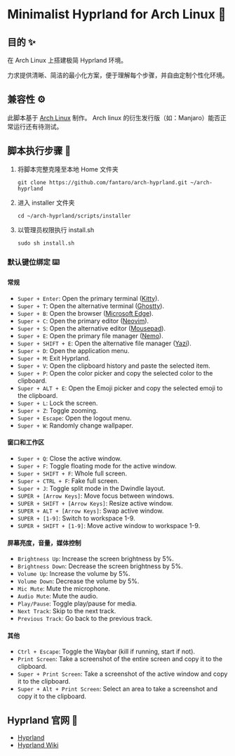 # Minimalist Hyprland for Arch Linux 🌟 

## 目的 ✨

在 Arch Linux 上搭建极简 Hyprland 环境。

力求提供清晰、简洁的最小化方案，便于理解每个步骤，并自由定制个性化环境。

## 兼容性 ⚙️

此脚本基于 [Arch Linux](https://archlinux.org/) 制作。
Arch linux 的衍生发行版（如：Manjaro）能否正常运行还有待测试。

## 脚本执行步骤 🚀

1. 将脚本完整克隆至本地 Home 文件夹
    ```
    git clone https://github.com/fantaro/arch-hyprland.git ~/arch-hyprland
    ```
2. 进入 installer 文件夹
    ```
    cd ~/arch-hyprland/scripts/installer
    ```
3. 以管理员权限执行 install.sh
    ```
    sudo sh install.sh
    ```

### 默认键位绑定 ⌨️

#### 常规
- `Super + Enter`: Open the primary terminal ([Kitty](https://sw.kovidgoyal.net/kitty/)).
- `Super + T`: Open the alternative terminal ([Ghostty](https://ghostty.org/)).
- `Super + B`: Open the browser ([Microsoft Edge](https://www.microsoft.com/en-us/edge)).
- `Super + C`: Open the primary editor ([Neovim](https://neovim.io/)).
- `Super + S`: Open the alternative editor ([Mousepad](https://docs.xfce.org/apps/mousepad/start)).
- `Super + E`: Open the primary file manager ([Nemo](https://github.com/linuxmint/nemo)).
- `Super + SHIFT + E`: Open the alternative file manager ([Yazi](https://yazi-rs.github.io/)).
- `Super + D`: Open the application menu.
- `Super + M`: Exit Hyprland.
- `Super + V`: Open the clipboard history and paste the selected item.
- `Super + P`: Open the color picker and copy the selected color to the clipboard.
- `Super + ALT + E`: Open the Emoji picker and copy the selected emoji to the clipboard.
- `Super + L`: Lock the screen.
- `Super + Z`: Toggle zooming.
- `Super + Escape`: Open the logout menu.
- `Super + W`: Randomly change wallpaper.

#### 窗口和工作区
- `Super + Q`: Close the active window.
- `Super + F`: Toggle floating mode for the active window.
- `Super + SHIFT + F`: Whole full screen.
- `Super + CTRL + F`: Fake full screen.
- `Super + J`: Toggle split mode in the Dwindle layout.
- `SUPER + [Arrow Keys]`: Move focus between windows.
- `SUPER + SHIFT + [Arrow Keys]`: Resize active window.
- `SUPER + ALT + [Arrow Keys]`: Swap active window.
- `SUPER + [1-9]`: Switch to workspace 1-9.
- `SUPER + SHIFT + [1-9]`: Move active window to workspace 1-9.

#### 屏幕亮度，音量，媒体控制
- `Brightness Up`: Increase the screen brightness by 5%.
- `Brightness Down`: Decrease the screen brightness by 5%.
- `Volume Up`: Increase the volume by 5%.
- `Volume Down`: Decrease the volume by 5%.
- `Mic Mute`: Mute the microphone.
- `Audio Mute`: Mute the audio.
- `Play/Pause`: Toggle play/pause for media.
- `Next Track`: Skip to the next track.
- `Previous Track`: Go back to the previous track.

#### 其他
- `Ctrl + Escape`: Toggle the Waybar (kill if running, start if not).
- `Print Screen`: Take a screenshot of the entire screen and copy it to the clipboard.
- `Super + Print Screen`: Take a screenshot of the active window and copy it to the clipboard.
- `Super + Alt + Print Screen`: Select an area to take a screenshot and copy it to the clipboard.

## Hyprland 官网 📖
* [Hyprland](https://github.com/hyprwm/Hyprland)
* [Hyprland Wiki](https://wiki.hyprland.org)
